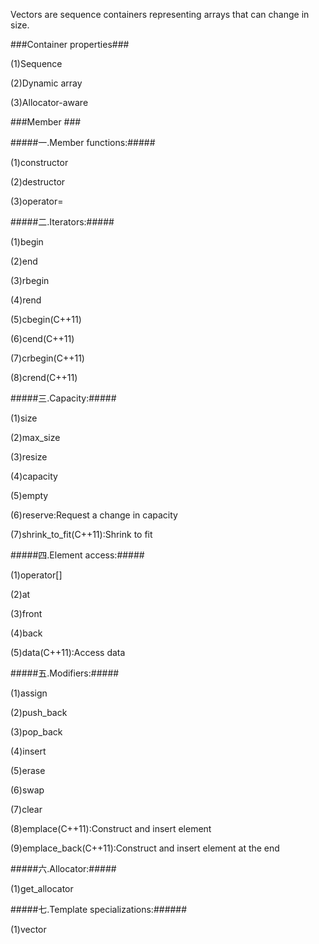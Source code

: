 Vectors are sequence containers representing arrays that can change in size.

###Container properties###

(1)Sequence

(2)Dynamic array

(3)Allocator-aware

###Member ###

#####一.Member functions:#####

(1)constructor

(2)destructor

(3)operator=

#####二.Iterators:#####

(1)begin 

(2)end

(3)rbegin

(4)rend

(5)cbegin(C++11)

(6)cend(C++11)

(7)crbegin(C++11)

(8)crend(C++11)

#####三.Capacity:#####

(1)size

(2)max_size

(3)resize

(4)capacity 

(5)empty

(6)reserve:Request a change in capacity

(7)shrink_to_fit(C++11):Shrink to fit

#####四.Element access:#####

(1)operator[]

(2)at

(3)front

(4)back

(5)data(C++11):Access data

#####五.Modifiers:#####

(1)assign

(2)push_back

(3)pop_back

(4)insert

(5)erase

(6)swap

(7)clear

(8)emplace(C++11):Construct and insert element

(9)emplace_back(C++11):Construct and insert element at the end

#####六.Allocator:#####

(1)get_allocator

#####七.Template specializations:######

(1)vector<bool>